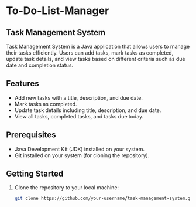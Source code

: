 # To-Do-List-Manager

## Task Management System

Task Management System is a Java application that allows users to manage their tasks efficiently. Users can add tasks, mark tasks as completed, update task details, and view tasks based on different criteria such as due date and completion status.

## Features

- Add new tasks with a title, description, and due date.
- Mark tasks as completed.
- Update task details including title, description, and due date.
- View all tasks, completed tasks, and tasks due today.

## Prerequisites

- Java Development Kit (JDK) installed on your system.
- Git installed on your system (for cloning the repository).

## Getting Started

1. Clone the repository to your local machine:
   ```bash
   git clone https://github.com/your-username/task-management-system.git
